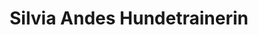 ---
title: "Silvia Andes Hundetrainerin"
url: /hochdorf-assenheim/silvia-andes-hundetrainerin/
shop: Tiere
---